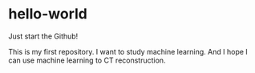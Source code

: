 # hello-world
Just start the Github!

This is my first repository. I want to study machine learning.
And I hope I can use machine learning to CT reconstruction.
